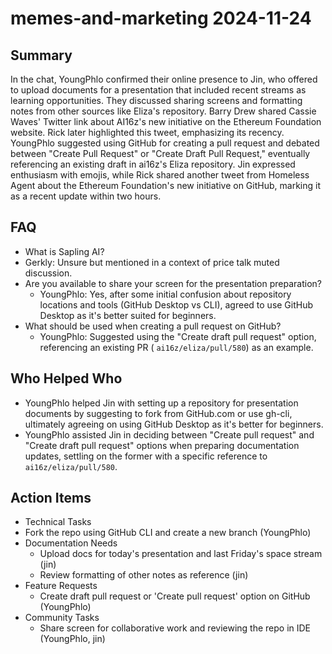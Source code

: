 # memes-and-marketing 2024-11-24

## Summary

In the chat, YoungPhlo confirmed their online presence to Jin, who offered to upload documents for a presentation that
included recent streams as learning opportunities. They discussed sharing screens and formatting notes from other
sources like Eliza's repository. Barry Drew shared Cassie Waves' Twitter link about AI16z's new initiative on the
Ethereum Foundation website. Rick later highlighted this tweet, emphasizing its recency. YoungPhlo suggested using
GitHub for creating a pull request and debated between "Create Pull Request" or "Create Draft Pull Request," eventually
referencing an existing draft in ai16z's Eliza repository. Jin expressed enthusiasm with emojis, while Rick shared
another tweet from Homeless Agent about the Ethereum Foundation's new initiative on GitHub, marking it as a recent
update within two hours.

## FAQ

- What is Sapling AI?
- Gerkly: Unsure but mentioned in a context of price talk muted discussion.
- Are you available to share your screen for the presentation preparation?
    - YoungPhlo: Yes, after some initial confusion about repository locations and tools (GitHub Desktop vs CLI), agreed
      to use GitHub Desktop as it's better suited for beginners.
- What should be used when creating a pull request on GitHub?
    - YoungPhlo: Suggested using the "Create draft pull request" option, referencing an existing PR (
      `ai16z/eliza/pull/580`) as an example.

## Who Helped Who

- YoungPhlo helped Jin with setting up a repository for presentation documents by suggesting to fork from GitHub.com or
  use gh-cli, ultimately agreeing on using GitHub Desktop as it's better for beginners.
- YoungPhlo assisted Jin in deciding between "Create pull request" and "Create draft pull request" options when preparing documentation updates, settling on the former with a specific reference to `ai16z/eliza/pull/580`.

## Action Items

- Technical Tasks
- Fork the repo using GitHub CLI and create a new branch (YoungPhlo)
- Documentation Needs
    - Upload docs for today's presentation and last Friday's space stream (jin)
    - Review formatting of other notes as reference (jin)
- Feature Requests
    - Create draft pull request or 'Create pull request' option on GitHub (YoungPhlo)
- Community Tasks
    - Share screen for collaborative work and reviewing the repo in IDE (YoungPhlo, jin)
